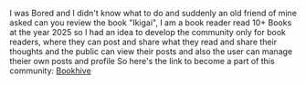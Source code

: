 I was Bored and I didn't know what to do and suddenly an old friend of mine asked can you review the book "Ikigai", I am a book reader read 10+ Books at the year 2025 so I had an idea to develop the community only for book readers, where they can post and share what they read and share their thoughts and the public can view their posts and also the user can manage theier own posts and profile
So here's the link to become a part of this community: [Bookhive](https://harikrishnan-web.github.io/BookHive-Community/)
